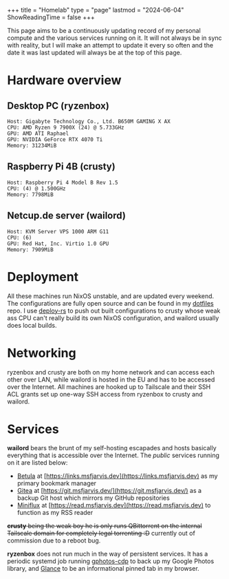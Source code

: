 +++
title = "Homelab"
type = "page"
lastmod = "2024-06-04"
ShowReadingTime = false
+++

This page aims to be a continuously updating record of my personal compute and the various services running on it. It will not always be in sync with reality, but I will make an attempt to update it every so often and the date it was last updated will always be at the top of this page.

# Hardware overview

## Desktop PC (ryzenbox)

```
Host: Gigabyte Technology Co., Ltd. B650M GAMING X AX
CPU: AMD Ryzen 9 7900X (24) @ 5.733GHz
GPU: AMD ATI Raphael
GPU: NVIDIA GeForce RTX 4070 Ti
Memory: 31234MiB
```

## Raspberry Pi 4B (crusty)

```
Host: Raspberry Pi 4 Model B Rev 1.5
CPU: (4) @ 1.500GHz
Memory: 7798MiB
```

## Netcup.de server (wailord)

```
Host: KVM Server VPS 1000 ARM G11
CPU: (6)
GPU: Red Hat, Inc. Virtio 1.0 GPU
Memory: 7909MiB
```

# Deployment

All these machines run NixOS unstable, and are updated every weekend. The configurations are fully open source and can be found in my [dotfiles](https://github.com/msfjarvis/dotfiles) repo. I use [deploy-rs](https://github.com/serokell/deploy-rs) to push out built configurations to crusty whose weak ass CPU can't really build its own NixOS configuration, and wailord usually does local builds.

# Networking

ryzenbox and crusty are both on my home network and can access each other over LAN, while wailord is hosted in the EU and has to be accessed over the Internet. All machines are hooked up to Tailscale and their SSH ACL grants set up one-way SSH access from ryzenbox to crusty and wailord.

# Services

**wailord** bears the brunt of my self-hosting escapades and hosts basically everything that is accessible over the Internet. The *public* services running on it are listed below:

- [Betula](https://betula.mycorrhiza.wiki/) at [https://links.msfjarvis.dev](https://links.msfjarvis.dev) as my primary bookmark manager
- [Gitea](https://gitea.com) at [https://git.msfjarvis.dev/](https://git.msfjarvis.dev/) as a backup Git host which mirrors my GitHub repositories
- [Miniflux](https://miniflux.app) at [https://read.msfjarvis.dev](https://read.msfjarvis.dev) to function as my RSS reader

~~**crusty** being the weak boy he is only runs QBittorrent on the internal Tailscale domain for completely legal torrenting :D~~ currently out of commission due to a reboot bug.

**ryzenbox** does not run much in the way of persistent services. It has a periodic systemd job running [gphotos-cdp](https://github.com/msfjarvis/gphotos-cdp) to back up my Google Photos library, and [Glance](https://github.com/glanceapp/glance) to be an informational pinned tab in my browser.
